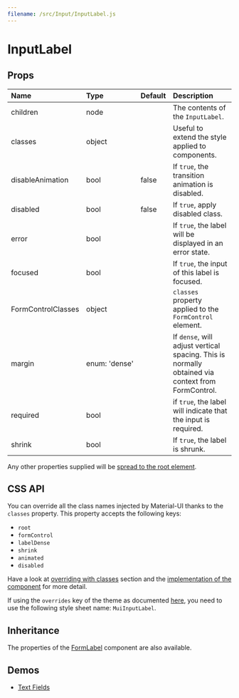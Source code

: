 ```yaml
---
filename: /src/Input/InputLabel.js
---
```


<!--- This documentation is automatically generated, do not try to edit it. -->

# InputLabel



## Props

| Name | Type | Default | Description |
|:-----|:-----|:--------|:------------|
| children | node |  | The contents of the `InputLabel`. |
| classes | object |  | Useful to extend the style applied to components. |
| disableAnimation | bool | false | If `true`, the transition animation is disabled. |
| disabled | bool | false | If `true`, apply disabled class. |
| error | bool |  | If `true`, the label will be displayed in an error state. |
| focused | bool |  | If `true`, the input of this label is focused. |
| FormControlClasses | object |  | `classes` property applied to the `FormControl` element. |
| margin | enum:&nbsp;'dense'<br> |  | If `dense`, will adjust vertical spacing. This is normally obtained via context from FormControl. |
| required | bool |  | if `true`, the label will indicate that the input is required. |
| shrink | bool |  | If `true`, the label is shrunk. |

Any other properties supplied will be [spread to the root element](/guides/api#spread).

## CSS API

You can override all the class names injected by Material-UI thanks to the `classes` property.
This property accepts the following keys:
- `root`
- `formControl`
- `labelDense`
- `shrink`
- `animated`
- `disabled`

Have a look at [overriding with classes](/customization/overrides#overriding-with-classes) section
and the [implementation of the component](https://github.com/mui-org/material-ui/tree/v1-beta/src/Input/InputLabel.js)
for more detail.

If using the `overrides` key of the theme as documented
[here](/customization/themes#customizing-all-instances-of-a-component-type),
you need to use the following style sheet name: `MuiInputLabel`.

## Inheritance

The properties of the [FormLabel](/api/form-label) component are also available.

## Demos

- [Text Fields](/demos/text-fields)

